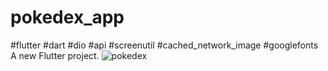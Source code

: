 # pokedex_app
#flutter #dart #dio #api #screenutil #cached_network_image #googlefonts
A new Flutter project.
![pokedex](https://user-images.githubusercontent.com/75016140/200833699-acb19a94-98fc-4201-afe7-c00621455754.JPG)
